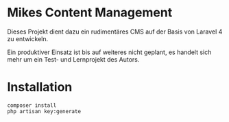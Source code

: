 ﻿# Mikes Content Management
Dieses Projekt dient dazu ein rudimentäres CMS auf der Basis von Laravel 4 zu entwickeln.

Ein produktiver Einsatz ist bis auf weiteres nicht geplant, es handelt sich mehr um ein Test- und Lernprojekt des Autors.

# Installation
```
composer install
php artisan key:generate
```
